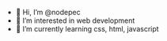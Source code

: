 - 👋 Hi, I’m @nodepec
- 👀 I’m interested in web development
- 🌱 I’m currently learning css, html, javascript